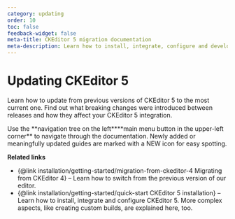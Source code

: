 ```yaml
---
category: updating
order: 10
toc: false
feedback-widget: false
meta-title: CKEditor 5 migration documentation
meta-description: Learn how to install, integrate, configure and develop CKEditor 5 builds. Browse through API documentation and online samples.
---
```


# Updating CKEditor 5

Learn how to update from previous versions of CKEditor 5 to the most current one. Find out what breaking changes were introduced between releases and how they affect your CKEditor 5 integration.

<info-box>
	Use the <span class="navigation-hint_desktop">**navigation tree on the left**</span><span class="navigation-hint_mobile">**main menu button in the upper-left corner**</span> to navigate through the documentation. Newly added or meaningfully updated guides are marked with a <span class="tree__item__badge tree__item__badge_new">NEW</span> icon for easy spotting.
</info-box>

**Related links**

 * {@link installation/getting-started/migration-from-ckeditor-4 Migrating from CKEditor 4} &ndash; Learn how to switch from the previous version of our editor.
 * {@link installation/getting-started/quick-start CKEditor 5 installation} &ndash; Learn how to install, integrate and configure CKEditor 5. More complex aspects, like creating custom builds, are explained here, too.
